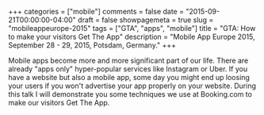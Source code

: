 +++
categories = ["mobile"]
comments = false
date = "2015-09-21T00:00:00-04:00"
draft = false
showpagemeta = true
slug = "mobileappeurope-2015"
tags = ["GTA", "apps", "mobile"]
title = "GTA: How to make your visitors Get The App"
description = "Mobile App Europe 2015, September 28 - 29, 2015, Potsdam, Germany."
+++

Mobile apps become more and more significant part of our life. There are already "apps only" hyper-popular services like Instagram or Uber. If you have a website but also a mobile app, some day you might end up loosing your users if you won't advertise your app properly on your website. During this talk I will demonstrate you some techniques we use at Booking.com to make our visitors Get The App.